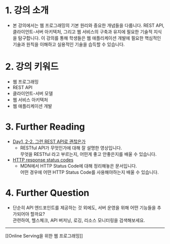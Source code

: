 # 1. 강의 소개

- 본 강의에서는 웹 프로그래밍의 기본 원리와 중요한 개념들을 다룹니다. REST API, 클라이언트-서버 아키텍처, 그리고 웹 서비스의 구축과 유지에 필요한 기술적 지식을 탐구합니다. 이 강의를 통해 학생들은 웹 애플리케이션 개발에 필요한 핵심적인 기술과 원칙을 이해하고 실용적인 기술을 습득할 수 있습니다.
    

# 2. 강의 키워드  

- 웹 프로그래밍
- REST API
- 클라이언트-서버 모델
- 웹 서비스 아키텍처
- 웹 애플리케이션 개발  
    

# 3. Further Reading

- [Day1, 2-2. 그런 REST API로 괜찮은가](https://www.youtube.com/watch?v=RP_f5dMoHFc)
    - RESTful API가 무엇인가에 대해 잘 설명한 영상입니다.  
        무엇을 RESTful 라고 부르는지, 어떤게 좋고 안좋은지를 배울 수 있습니다.
- [HTTP response status codes](https://developer.mozilla.org/en-US/docs/Web/HTTP/Status)
    - MDN에서 HTTP Status Code에 대해 정리해놓은 문서입니다.  
        어떤 경우에 어떤 HTTP Status Code를 사용해야하는지 배울 수 있습니다.

# 4. Further Question

- 단순히 API 엔드포인트를 제공하는 것 외에도, 서버 운영을 위해 어떤 기능들을 추가되어야 할까요?  
    관련하여, 헬스체크, API 버저닝, 로깅, 리소스 모니터링을 검색해보세요.
---
[[Online Serving을 위한 웹 프로그래밍]]